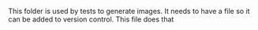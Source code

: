 This folder is used by tests to generate images.
It needs to have a file so it can be added to version control.
This file does that